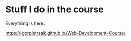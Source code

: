 # Stuff I do in the course
Everything is here.

 https://igorpietrzak.github.io/Web-Development-Course/
